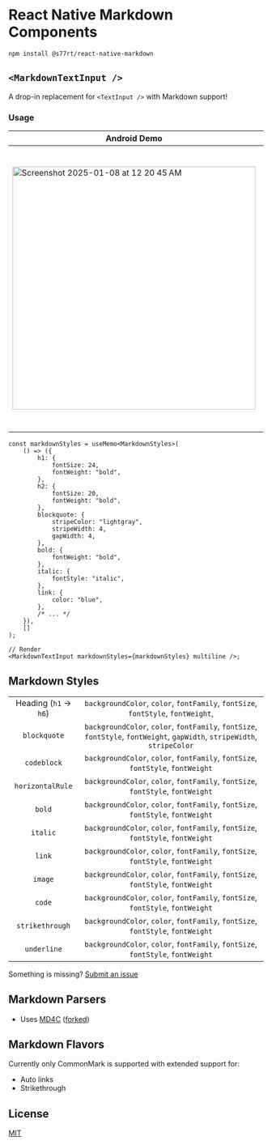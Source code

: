 # React Native Markdown Components

```bash
npm install @s77rt/react-native-markdown
```

## `<MarkdownTextInput />`

A drop-in replacement for `<TextInput />` with Markdown support!

### Usage

| Android Demo                                                                                                                                         | iOS Demo                                                                                                                                             |
| ---------------------------------------------------------------------------------------------------------------------------------------------------- | ---------------------------------------------------------------------------------------------------------------------------------------------------- |
| <img width="480" alt="Screenshot 2025-01-08 at 12 20 45 AM" src="https://github.com/user-attachments/assets/262c02d0-8de5-4d12-ab2f-0655ac62a6e0" /> | <img width="559" alt="Screenshot 2025-01-08 at 12 20 18 AM" src="https://github.com/user-attachments/assets/8c806055-89e4-45e2-b206-f1cffe8c25f0" /> |

```tsx
const markdownStyles = useMemo<MarkdownStyles>(
	() => ({
		h1: {
			fontSize: 24,
			fontWeight: "bold",
		},
		h2: {
			fontSize: 20,
			fontWeight: "bold",
		},
		blockquote: {
			stripeColor: "lightgray",
			stripeWidth: 4,
			gapWidth: 4,
		},
		bold: {
			fontWeight: "bold",
		},
		italic: {
			fontStyle: "italic",
		},
		link: {
			color: "blue",
		},
		/* ... */
	}),
	[]
);

// Render
<MarkdownTextInput markdownStyles={markdownStyles} multiline />;
```

## Markdown Styles

|                        |                                                                                                                           |
| :--------------------: | :-----------------------------------------------------------------------------------------------------------------------: |
| Heading (`h1` -> `h6`) |                     `backgroundColor`, `color`, `fontFamily`, `fontSize`, `fontStyle`, `fontWeight`,                      |
|      `blockquote`      | `backgroundColor`, `color`, `fontFamily`, `fontSize`, `fontStyle`, `fontWeight`, `gapWidth`, `stripeWidth`, `stripeColor` |
|      `codeblock`       |                      `backgroundColor`, `color`, `fontFamily`, `fontSize`, `fontStyle`, `fontWeight`                      |
|    `horizontalRule`    |                      `backgroundColor`, `color`, `fontFamily`, `fontSize`, `fontStyle`, `fontWeight`                      |
|         `bold`         |                      `backgroundColor`, `color`, `fontFamily`, `fontSize`, `fontStyle`, `fontWeight`                      |
|        `italic`        |                      `backgroundColor`, `color`, `fontFamily`, `fontSize`, `fontStyle`, `fontWeight`                      |
|         `link`         |                      `backgroundColor`, `color`, `fontFamily`, `fontSize`, `fontStyle`, `fontWeight`                      |
|        `image`         |                      `backgroundColor`, `color`, `fontFamily`, `fontSize`, `fontStyle`, `fontWeight`                      |
|         `code`         |                      `backgroundColor`, `color`, `fontFamily`, `fontSize`, `fontStyle`, `fontWeight`                      |
|    `strikethrough`     |                      `backgroundColor`, `color`, `fontFamily`, `fontSize`, `fontStyle`, `fontWeight`                      |
|      `underline`       |                      `backgroundColor`, `color`, `fontFamily`, `fontSize`, `fontStyle`, `fontWeight`                      |

Something is missing? [Submit an issue](https://github.com/s77rt/react-native-markdown/issues/new)

## Markdown Parsers

-   Uses [MD4C](https://github.com/mity/md4c/) ([forked](https://github.com/s77rt/md4c))

## Markdown Flavors

Currently only CommonMark is supported with extended support for:

-   Auto links
-   Strikethrough

## License

[MIT](LICENSE)
